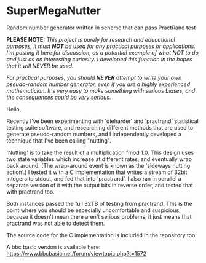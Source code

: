 # SuperMegaNutter

Random number generator written in scheme that can pass PractRand test

**PLEASE NOTE:** *This project is purely for research and educational purposes, it must **NOT** be used for any practical purposes or applications. I'm posting it here for discussion, as a potential example of what NOT to do, and just as an interesting curiosity. I developed this function in the hopes that it will NEVER be used.*

*For practical purposes, you should **NEVER** attempt to write your own pseudo-random number generator, even if you are a highly experienced mathematician. It's very easy to make something with serious biases, and the consequences could be very serious.*

Hello,

Recently I've been experimenting with 'dieharder' and 'practrand' statistical testing suite software, and researching different methods that are used to generate pseudo-random numbers, and I independently developed a technique that I've been calling "nutting".

'Nutting' is to take the result of a multiplication fmod 1.0.
This design uses two state variables which increase at different rates, and eventually wrap back around. (The wrap-around event is known as the 'sideways nutting action'.)
I tested it with a C implementation that writes a stream of 32bit integers to stdout, and fed that into 'practrand'. I also ran in parallel a separate version of it with the output bits in reverse order, and tested that with practrand too.

Both instances passed the full 32TB of testing from practrand. This is the point where you should be especially uncomfortable and suspicious, because it doesn't mean there aren't serious problems, it just means that practrand was not able to detect them.

The source code for the C implementation is included in the repository too.

A bbc basic version is available here: https://www.bbcbasic.net/forum/viewtopic.php?t=1572
